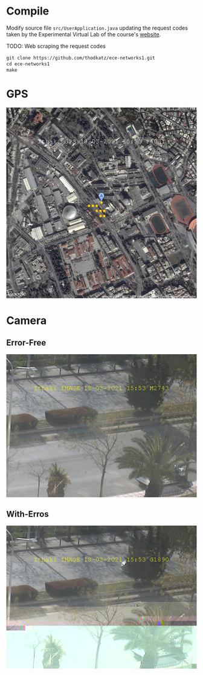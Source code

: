 # Compile

Modify source file `src/UserApplication.java` updating the request codes taken by the Experimental Virtual Lab of the course's [website](http://ithaki.eng.auth.gr/netlab/).

TODO: Web scraping the request codes

```shell
git clone https://github.com/thodkatz/ece-networks1.git
cd ece-networks1
make
```

# GPS

![gps](media/gps.jpg)

# Camera

## Error-Free
![image no error](media/image_error_free.jpg)

## With-Erros
![image yes error](media/image_with_errors.jpg)

